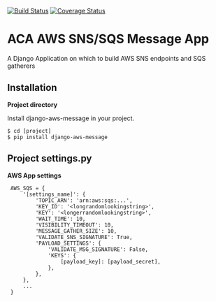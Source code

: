 [![Build Status](https://api.travis-ci.org/uw-it-aca/django-aws-message.svg?branch=master)](https://travis-ci.org/uw-it-aca/django-aws-message)
[![Coverage Status](https://coveralls.io/repos/uw-it-aca/django-aws-message/badge.png?branch=master)](https://coveralls.io/r/uw-it-aca/django-aws-message?branch=master)

ACA AWS SNS/SQS Message App
===========================

A Django Application on which to build AWS SNS endpoints and SQS gatherers

Installation
------------

**Project directory**

Install django-aws-message in your project.

    $ cd [project]
    $ pip install django-aws-message

Project settings.py
------------------

**AWS App settings**

     AWS_SQS = {
         '[settings_name]': {
             'TOPIC_ARN': 'arn:aws:sqs:...',
             'KEY_ID': '<longrandomlookingstring>',
             'KEY': '<longerrandomlookingstring>',
             'WAIT_TIME': 10,
             'VISIBILITY_TIMEOUT': 10,
             'MESSAGE_GATHER_SIZE': 10,
             'VALIDATE_SNS_SIGNATURE': True,
             'PAYLOAD_SETTINGS': {
                 'VALIDATE_MSG_SIGNATURE': False,
                 'KEYS': {
                     [payload_key]: [payload_secret],
                 },
             },
         },
         ...
     }
